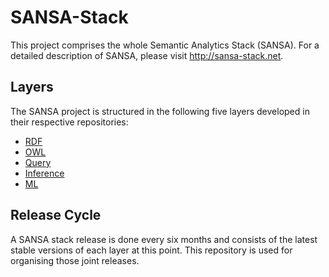 # SANSA-Stack
This project comprises the whole Semantic Analytics Stack (SANSA). For a detailed description of SANSA, please visit http://sansa-stack.net. 

## Layers
The SANSA project is structured in the following five layers developed in their respective repositories:

* [RDF](sansa-rdf)
* [OWL](sansa-owl)
* [Query](sansa-query)
* [Inference](sansa-inference)
* [ML](sansa-ml)

## Release Cycle
A SANSA stack release is done every six months and consists of the latest stable versions of each layer at this point. This repository is used for organising those joint releases.
